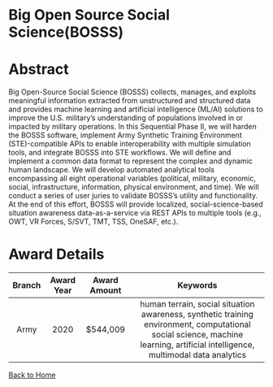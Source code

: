 
Big Open Source Social Science(BOSSS)
=====================================

# Abstract


Big Open-Source Social Science (BOSSS) collects, manages, and exploits meaningful information extracted from unstructured and structured data and provides machine learning and artificial intelligence (ML/AI) solutions to improve the U.S. military’s understanding of populations involved in or impacted by military operations. In this Sequential Phase II, we will harden the BOSSS software, implement Army Synthetic Training Environment (STE)-compatible APIs to enable interoperability with multiple simulation tools, and integrate BOSSS into STE workflows. We will define and implement a common data format to represent the complex and dynamic human landscape. We will develop automated analytical tools encompassing all eight operational variables (political, military, economic, social, infrastructure, information, physical environment, and time). We will conduct a series of user juries to validate BOSSS’s utility and functionality. At the end of this effort, BOSSS will provide localized, social-science-based situation awareness data-as-a-service via REST APIs to multiple tools (e.g., OWT, VR Forces, S/SVT, TMT, TSS, OneSAF, etc.).  

# Award Details

|Branch|Award Year|Award Amount|Keywords|
| :---: | :---: | :---: | :---: |
|Army|2020|$544,009|human terrain, social situation awareness, synthetic training environment, computational social science, machine learning, artificial intelligence, multimodal data analytics|
  
  


[Back to Home](https://github.com/chrischow/dod_sbir_awards/CC/#1116)